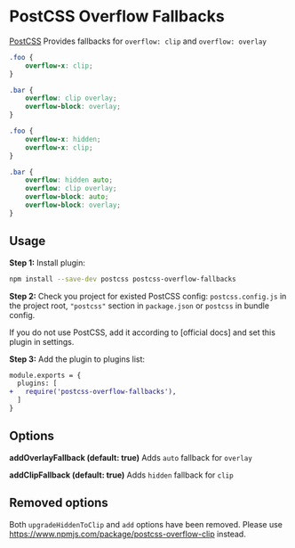 # PostCSS Overflow Fallbacks

[PostCSS] Provides fallbacks for `overflow: clip` and `overflow: overlay`

[PostCSS]: https://github.com/postcss/postcss

```css
.foo {
    overflow-x: clip;
}

.bar {
    overflow: clip overlay;
    overflow-block: overlay;
}
```

```css
.foo {
    overflow-x: hidden;
    overflow-x: clip;
}

.bar {
    overflow: hidden auto;
    overflow: clip overlay;
    overflow-block: auto;
    overflow-block: overlay;
}
```

## Usage

**Step 1:** Install plugin:

```sh
npm install --save-dev postcss postcss-overflow-fallbacks
```

**Step 2:** Check you project for existed PostCSS config: `postcss.config.js`
in the project root, `"postcss"` section in `package.json`
or `postcss` in bundle config.

If you do not use PostCSS, add it according to [official docs]
and set this plugin in settings.

**Step 3:** Add the plugin to plugins list:

```diff
module.exports = {
  plugins: [
+   require('postcss-overflow-fallbacks'),
  ]
}
```

## Options

**addOverlayFallback (default: true)**
Adds `auto` fallback for `overlay`

**addClipFallback (default: true)**
Adds `hidden` fallback for `clip`

## Removed options

Both `upgradeHiddenToClip` and `add` options have been removed. Please use https://www.npmjs.com/package/postcss-overflow-clip instead.
